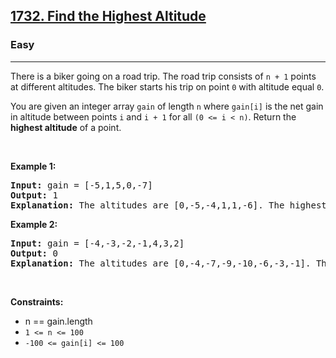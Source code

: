 <h2><a href="https://leetcode.com/problems/find-the-highest-altitude/">1732. Find the Highest Altitude</a></h2>
<h3>Easy</h3>
<hr><p>There is a biker going on a road trip. The road trip consists of <code>n + 1</code> points at different altitudes. The biker starts his trip on point <code>0</code> with altitude equal <code>0</code>.</p>

<p>You are given an integer array <code>gain</code> of length <code>n</code> where <code>gain[i]</code> is the net gain in altitude between points <code>i</code>​​​​​​ and <code>i + 1</code> for all <code>(0 <= i < n)</code>. Return the <strong>highest altitude</strong> of a point.</p>

<p>&nbsp;</p>
<p><strong class="example">Example 1:</strong></p>
<pre>
<strong>Input:</strong> gain = [-5,1,5,0,-7]
<strong>Output:</strong> 1
<strong>Explanation:</strong> The altitudes are [0,-5,-4,1,1,-6]. The highest is 1.
</pre>

<p><strong class="example">Example 2:</strong></p>

<pre>
<strong>Input:</strong> gain = [-4,-3,-2,-1,4,3,2]
<strong>Output:</strong> 0
<strong>Explanation:</strong> The altitudes are [0,-4,-7,-9,-10,-6,-3,-1]. The highest is 0.
</pre>

<p>&nbsp;</p>
<p><strong>Constraints:</strong></p>

<ul>
	<li>n == gain.length</code></li>
	<li><code>1 <= n <= 100</code></li>
    <li><code>-100 <= gain[i] <= 100</code></li>
</ul>

